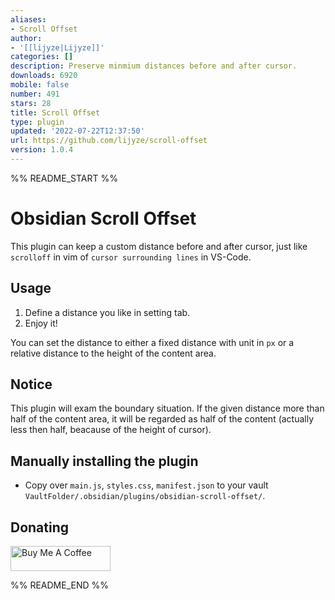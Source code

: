 ```yaml
---
aliases:
- Scroll Offset
author:
- '[[lijyze|Lijyze]]'
categories: []
description: Preserve minmium distances before and after cursor.
downloads: 6920
mobile: false
number: 491
stars: 28
title: Scroll Offset
type: plugin
updated: '2022-07-22T12:37:50'
url: https://github.com/lijyze/scroll-offset
version: 1.0.4
---
```


%% README_START %%

# Obsidian Scroll Offset

This plugin can keep a custom distance before and after cursor, just like `scrolloff` in vim of `cursor surrounding lines` in VS-Code.

## Usage

1. Define a distance you like in setting tab.
2. Enjoy it!

You can set the distance to either a fixed distance with unit in `px` or a relative distance to the height of the content area.

## Notice

This plugin will exam the boundary situation. If the given distance more than half of the content area, it will be regarded as half of the content (actually less then half, beacause of the height of cursor).

## Manually installing the plugin

- Copy over `main.js`, `styles.css`, `manifest.json` to your vault `VaultFolder/.obsidian/plugins/obsidian-scroll-offset/`.

## Donating

<a href="https://www.buymeacoffee.com/lijyze" target="_blank"><img src="https://cdn.buymeacoffee.com/buttons/v2/default-red.png" alt="Buy Me A Coffee" style="height: 40px !important;width: 160px !important;" ></a>


%% README_END %%